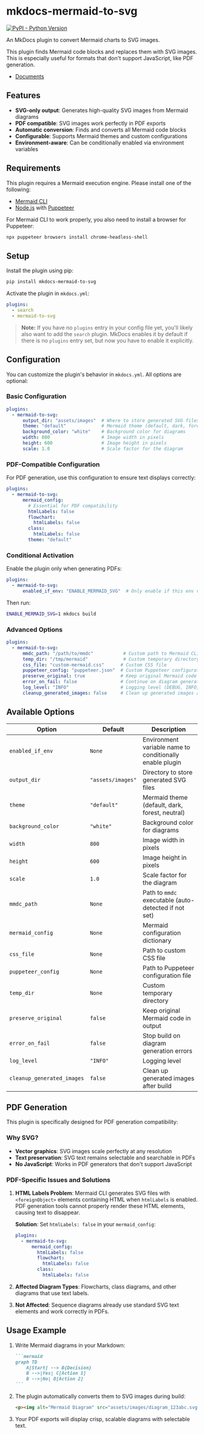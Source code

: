 # mkdocs-mermaid-to-svg

[![PyPI - Python Version][python-image]][pypi-link]

An MkDocs plugin to convert Mermaid charts to SVG images.

This plugin finds Mermaid code blocks and replaces them with SVG images. This is especially useful for formats that don't support JavaScript, like PDF generation.

- [Documents](https://thankful-beach-0f331f600.1.azurestaticapps.net/)

## Features

- **SVG-only output**: Generates high-quality SVG images from Mermaid diagrams
- **PDF compatible**: SVG images work perfectly in PDF exports
- **Automatic conversion**: Finds and converts all Mermaid code blocks
- **Configurable**: Supports Mermaid themes and custom configurations
- **Environment-aware**: Can be conditionally enabled via environment variables

## Requirements

This plugin requires a Mermaid execution engine. Please install one of the following:

-   [Mermaid CLI](https://github.com/mermaid-js/mermaid-cli)
-   [Node.js](https://nodejs.org/) with [Puppeteer](https://pptr.dev/)

For Mermaid CLI to work properly, you also need to install a browser for Puppeteer:

```bash
npx puppeteer browsers install chrome-headless-shell
```

## Setup

Install the plugin using pip:

```bash
pip install mkdocs-mermaid-to-svg
```

Activate the plugin in `mkdocs.yml`:

```yaml
plugins:
  - search
  - mermaid-to-svg
```

> **Note:** If you have no `plugins` entry in your config file yet, you'll likely also want to add the `search` plugin. MkDocs enables it by default if there is no `plugins` entry set, but now you have to enable it explicitly.

## Configuration

You can customize the plugin's behavior in `mkdocs.yml`. All options are optional:

### Basic Configuration

```yaml
plugins:
  - mermaid-to-svg:
      output_dir: "assets/images"  # Where to store generated SVG files
      theme: "default"             # Mermaid theme (default, dark, forest, neutral)
      background_color: "white"    # Background color for diagrams
      width: 800                   # Image width in pixels
      height: 600                  # Image height in pixels
      scale: 1.0                   # Scale factor for the diagram
```

### PDF-Compatible Configuration

For PDF generation, use this configuration to ensure text displays correctly:

```yaml
plugins:
  - mermaid-to-svg:
      mermaid_config:
        # Essential for PDF compatibility
        htmlLabels: false
        flowchart:
          htmlLabels: false
        class:
          htmlLabels: false
        theme: "default"
```

### Conditional Activation

Enable the plugin only when generating PDFs:

```yaml
plugins:
  - mermaid-to-svg:
      enabled_if_env: "ENABLE_MERMAID_SVG"  # Only enable if this env var is set
```

Then run:
```bash
ENABLE_MERMAID_SVG=1 mkdocs build
```

### Advanced Options

```yaml
plugins:
  - mermaid-to-svg:
      mmdc_path: "/path/to/mmdc"           # Custom path to Mermaid CLI
      temp_dir: "/tmp/mermaid"             # Custom temporary directory
      css_file: "custom-mermaid.css"      # Custom CSS file
      puppeteer_config: "puppeteer.json"  # Custom Puppeteer configuration
      preserve_original: true             # Keep original Mermaid code in output
      error_on_fail: false                # Continue on diagram generation errors
      log_level: "INFO"                   # Logging level (DEBUG, INFO, WARNING, ERROR)
      cleanup_generated_images: false     # Clean up generated images after build
```

## Available Options

| Option | Default | Description |
|--------|---------|-------------|
| `enabled_if_env` | `None` | Environment variable name to conditionally enable plugin |
| `output_dir` | `"assets/images"` | Directory to store generated SVG files |
| `theme` | `"default"` | Mermaid theme (default, dark, forest, neutral) |
| `background_color` | `"white"` | Background color for diagrams |
| `width` | `800` | Image width in pixels |
| `height` | `600` | Image height in pixels |
| `scale` | `1.0` | Scale factor for the diagram |
| `mmdc_path` | `None` | Path to `mmdc` executable (auto-detected if not set) |
| `mermaid_config` | `None` | Mermaid configuration dictionary |
| `css_file` | `None` | Path to custom CSS file |
| `puppeteer_config` | `None` | Path to Puppeteer configuration file |
| `temp_dir` | `None` | Custom temporary directory |
| `preserve_original` | `false` | Keep original Mermaid code in output |
| `error_on_fail` | `false` | Stop build on diagram generation errors |
| `log_level` | `"INFO"` | Logging level |
| `cleanup_generated_images` | `false` | Clean up generated images after build |

## PDF Generation

This plugin is specifically designed for PDF generation compatibility:

### Why SVG?

- **Vector graphics**: SVG images scale perfectly at any resolution
- **Text preservation**: SVG text remains selectable and searchable in PDFs
- **No JavaScript**: Works in PDF generators that don't support JavaScript

### PDF-Specific Issues and Solutions

1. **HTML Labels Problem**: Mermaid CLI generates SVG files with `<foreignObject>` elements containing HTML when `htmlLabels` is enabled. PDF generation tools cannot properly render these HTML elements, causing text to disappear.

   **Solution**: Set `htmlLabels: false` in your `mermaid_config`:
   ```yaml
   plugins:
     - mermaid-to-svg:
         mermaid_config:
           htmlLabels: false
           flowchart:
             htmlLabels: false
           class:
             htmlLabels: false
   ```

2. **Affected Diagram Types**: Flowcharts, class diagrams, and other diagrams that use text labels.

3. **Not Affected**: Sequence diagrams already use standard SVG text elements and work correctly in PDFs.

## Usage Example

1. Write Mermaid diagrams in your Markdown:

   ````markdown
   ```mermaid
   graph TD
       A[Start] --> B{Decision}
       B -->|Yes| C[Action 1]
       B -->|No| D[Action 2]
   ```
   ````

2. The plugin automatically converts them to SVG images during build:

   ```html
   <p><img alt="Mermaid Diagram" src="assets/images/diagram_123abc.svg" /></p>
   ```

3. Your PDF exports will display crisp, scalable diagrams with selectable text.

[pypi-link]: https://pypi.org/project/mkdocs-mermaid-to-svg/
[python-image]: https://img.shields.io/pypi/pyversions/mkdocs-mermaid-to-svg?logo=python&logoColor=aaaaaa&labelColor=333333
